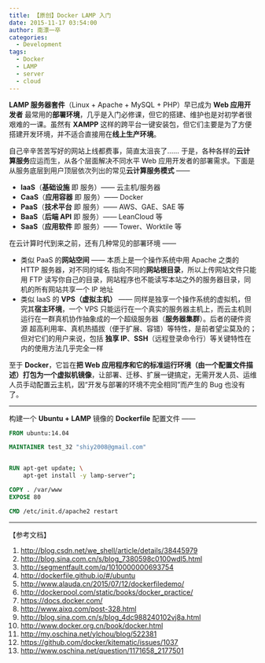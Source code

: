 ```yaml
---
title: 【原创】Docker LAMP 入门
date: 2015-11-17 03:54:00
author: 南漂一卒
categories:
  - Development
tags:
  - Docker
  - LAMP
  - server
  - cloud
---
```


**LAMP 服务器套件**（Linux + Apache + MySQL + PHP）早已成为 **Web 应用开发者** 最常用的**部署环境**，几乎是入门必修课，但它的搭建、维护也是对初学者很艰难的一课。虽然有 **XAMPP** 这样的跨平台一键安装包，但它们主要是为了方便搭建开发环境，并不适合直接用在**线上生产环境**。

自己辛辛苦苦写好的网站上线都费事，简直太沮丧了…… 于是，各种各样的**云计算服务**应运而生，从各个层面解决不同水平 Web 应用开发者的部署需求。下面是从服务底层到用户顶层依次列出的常见**云计算服务模式** ——

- **IaaS**（**基础设施** 即 服务）—— 云主机/服务器
- **CaaS**（**应用容器** 即 服务）—— Docker
- **PaaS**（**技术平台** 即 服务）—— AWS、GAE、SAE 等
- **BaaS**（**后端 API** 即 服务）—— LeanCloud 等
- **SaaS**（**应用软件** 即 服务）—— Tower、Worktile 等

在云计算时代到来之前，还有几种常见的部署环境 ——

- 类似 PaaS 的**网站空间** —— 本质上是一个操作系统中用 Apache 之类的 HTTP 服务器，对不同的域名 指向不同的**网站根目录**，所以上传网站文件只能用 FTP 读写你自己的目录，网站程序也不能读写本站之外的服务器目录，同机的所有网站共享一个 IP 地址
- 类似 IaaS 的 **VPS（虚拟主机）** —— 同样是独享一个操作系统的虚拟机，但究其**宿主环境**，一个 VPS 只能运行在一个真实的服务器主机上，而云主机则运行在一群真机协作抽象成的一个超级服务器（**服务器集群**）。后者的硬件资源 超高利用率、真机热插拔（便于扩展、容错）等特性，是前者望尘莫及的；但对它们的用户来说，包括 **独享 IP**、**SSH**（远程登录命令行）等关键特性在内的使用方法几乎完全一样

至于 **Docker**，它旨在**把 Web 应用程序和它的标准运行环境（由一个配置文件描述）打包为一个虚拟机镜像**，让部署、迁移、扩展一键搞定，无需开发人员、运维人员手动配置云主机，因“开发与部署的环境不完全相同”而产生的 Bug 也没有了。

---

构建一个 **Ubuntu + LAMP** 镜像的 **Dockerfile** 配置文件 ——

```dockerfile
FROM ubuntu:14.04

MAINTAINER test_32 "shiy2008@gmail.com"


RUN apt-get update; \
    apt-get install -y lamp-server^;

COPY . /var/www
EXPOSE 80

CMD /etc/init.d/apache2 restart
```

---

【参考文档】

1.  http://blog.csdn.net/we_shell/article/details/38445979
2.  http://blog.sina.com.cn/s/blog_7380598c0100wdl5.html
3.  http://segmentfault.com/q/1010000000693754
4.  http://dockerfile.github.io/#/ubuntu
5.  http://www.alauda.cn/2015/07/12/dockerfiledemo/
6.  http://dockerpool.com/static/books/docker_practice/
7.  https://docs.docker.com/
8.  http://www.aixq.com/post-328.html
9.  http://blog.sina.com.cn/s/blog_4dc988240102vj8a.html
10. http://www.docker.org.cn/book/docker.html
11. http://my.oschina.net/ylchou/blog/522381
12. https://github.com/docker/kitematic/issues/1037
13. http://www.oschina.net/question/1171658_2177501
